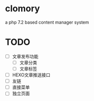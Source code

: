 # clomory

a php 7.2 based content manager system 

# TODO 

- [ ] 文章发布功能
    - [ ] 文章分类
    - [ ] 文章标签
- [ ] HEXO文章推送接口
- [ ] 友链
- [ ] 直接菜单
- [ ] 独立页面